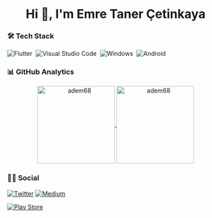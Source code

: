 <h1 align="center">Hi 👋, I'm Emre Taner Çetinkaya</h1>



### 🛠 Tech Stack
![Flutter](https://img.shields.io/badge/Flutter-05122A?style=flat&logo=flutter&logoColor=02569B)&nbsp;
![Visual Studio Code](https://img.shields.io/badge/-Visual%20Studio%20Code-05122A?style=flat&logo=visual-studio-code&logoColor=007ACC)&nbsp;
![Windows](https://img.shields.io/badge/Windows-05122A?style=flat&logo=windows)&nbsp;
![Android](https://img.shields.io/badge/-Android-05122A?style=flat&logo=android)&nbsp;

### 📊 GitHub Analytics

<p align="center">
<a href="https://github.com/Adem68">
  <img height="180em" align="center" src="https://github-readme-stats.vercel.app/api?username=emretanerc&show_icons=true&locale=en&theme=algolia&include_all_commits=true&count_private=true" alt="adem68"/>
  <img height="180em" align="center" src="https://github-readme-stats.vercel.app/api/top-langs?username=emretanerc&show_icons=true&locale=en&layout=compact&langs_count=8&theme=algolia" alt="adem68"/>
</a>
</p>

### 🤝🏻 Social

<p align="left">
<a href="https://twitter.com/emretanerc" target="blank"><img align="center" src="https://img.shields.io/badge/Twitter-1DA1F2?style=flat&logo=twitter&logoColor=white" alt="Twitter" /></a>
<a href="https://medium.com/@emretanerc" target="blank"><img align="center" src="https://img.shields.io/badge/Medium-12100E?style=flat&logo=medium&logoColor=white" alt="Medium" /></a>

<a href="https://play.google.com/store/apps/developer?id=ETC+Mobile+Apps" target="blank"><img align="center" src="https://img.shields.io/badge/Google_Play-414141?style=flat&logo=google-play&logoColor=white" alt="Play Store" /></a>
</p>


